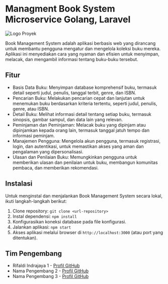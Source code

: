 # Managment Book System Microservice Golang, Laravel

![Logo Proyek](https://th.bing.com/th/id/R.096a49b3869156f413d53a68f6660e6f?rik=3IpravokmqO7qw&riu=http%3a%2f%2f2.bp.blogspot.com%2f-SxX9MXXc4YU%2fT6BsKJbk6JI%2fAAAAAAAAAMc%2fIiQWbkoQtL0%2fs1600%2fgoraster.png&ehk=%2bVBHtsN7JLnOjwU8lMWRpLPd5988nnTj%2f5On00WFX9U%3d&risl=&pid=ImgRaw&r=0)

Book Management System adalah aplikasi berbasis web yang dirancang untuk membantu pengguna mengatur dan mengelola koleksi buku mereka. Aplikasi ini menyediakan cara yang nyaman dan efisien untuk menyimpan, melacak, dan mengambil informasi tentang buku-buku tersebut.

## Fitur

- Basis Data Buku: Menyimpan database komprehensif buku, termasuk detail seperti judul, penulis, tanggal terbit, genre, dan ISBN.
- Pencarian Buku: Melakukan pencarian cepat dan lanjutan untuk menemukan buku berdasarkan kriteria tertentu, seperti judul, penulis, genre, atau ISBN.
- Detail Buku: Melihat informasi detail tentang setiap buku, termasuk sinopsis, gambar sampul, dan data lain yang relevan.
- Peminjaman dan Peminjaman: Melacak buku yang dipinjam atau dipinjamkan kepada orang lain, termasuk tanggal jatuh tempo dan informasi peminjam.
- Manajemen Pengguna: Mengelola akun pengguna, termasuk registrasi, login, dan autentikasi, untuk memastikan akses yang aman dan pengalaman yang dipersonalisasi.
- Ulasan dan Penilaian Buku: Memungkinkan pengguna untuk memberikan ulasan dan penilaian untuk buku, membangun komunitas pembaca, dan memberikan rekomendasi.


## Instalasi

Untuk menginstal dan menjalankan Book Management System secara lokal, ikuti langkah-langkah berikut:

1. Clone repository: `git clone <url-repository>`
2. Instal dependensi: `npm install`
3. Konfigurasikan koneksi database pada file konfigurasi.
4. Jalankan aplikasi: `npm start`
5. Akses aplikasi melalui browser di `http://localhost:3000` (atau port yang ditentukan).

## Tim Pengembang

- Rifaldi Indrajaya 1 - [Profil GitHub](https://github.com/indrabpn12)
- Nama Pengembang 2 - [Profil GitHub](link-github-profile)
- Nama Pengembang 3 - [Profil GitHub](link-github-profile)
